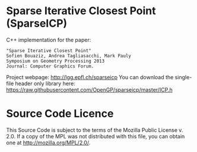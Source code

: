 # Sparse Iterative Closest Point (SparseICP)

C++ implementation for the paper: 

    "Sparse Iterative Closest Point"
    Sofien Bouaziz, Andrea Tagliasacchi, Mark Pauly
    Symposium on Geometry Processing 2013
    Journal: Computer Graphics Forum.


Project webpage: http://lgg.epfl.ch/sparseicp 
You can download the single-file header only library here:
https://raw.githubusercontent.com/OpenGP/sparseicp/master/ICP.h

# Source Code Licence
This Source Code is subject to the terms of the Mozilla Public License v. 2.0.
If a copy of the MPL was not distributed with this file, you can obtain one at http://mozilla.org/MPL/2.0/.

